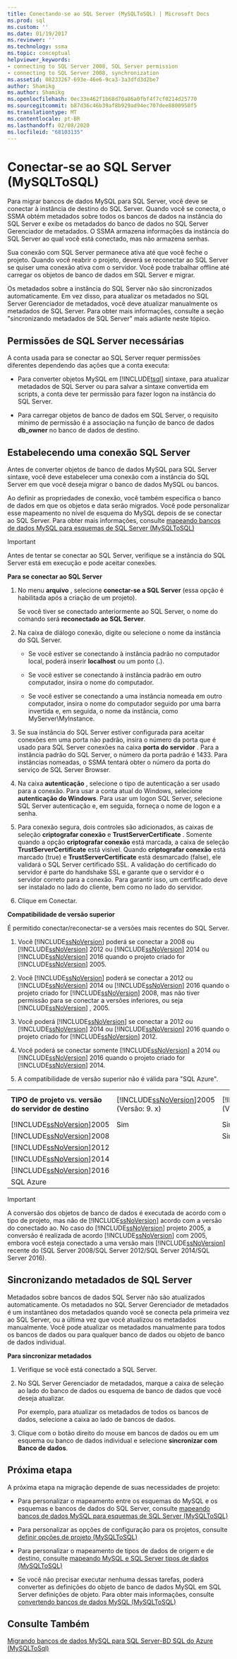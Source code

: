 ```yaml
---
title: Conectando-se ao SQL Server (MySQLToSQL) | Microsoft Docs
ms.prod: sql
ms.custom: ''
ms.date: 01/19/2017
ms.reviewer: ''
ms.technology: ssma
ms.topic: conceptual
helpviewer_keywords:
- connecting to SQL Server 2008, SQL Server permission
- connecting to SQL Server 2008, synchronization
ms.assetid: 08233267-693e-46e6-9ca3-3a3dfd3d2be7
author: Shamikg
ms.author: Shamikg
ms.openlocfilehash: 0ec33e462f1b68d70a86a0fbf4f7cf0214d25770
ms.sourcegitcommit: b87d36c46b39af8b929ad94ec707dee8800950f5
ms.translationtype: MT
ms.contentlocale: pt-BR
ms.lasthandoff: 02/08/2020
ms.locfileid: "68103135"
---
```

# <a name="connecting-to-sql-server-mysqltosql"></a>Conectar-se ao SQL Server (MySQLToSQL)
Para migrar bancos de dados MySQL para SQL Server, você deve se conectar à instância de destino do SQL Server. Quando você se conecta, o SSMA obtém metadados sobre todos os bancos de dados na instância do SQL Server e exibe os metadados do banco de dados no SQL Server Gerenciador de metadados. O SSMA armazena informações da instância do SQL Server ao qual você está conectado, mas não armazena senhas.  
  
Sua conexão com SQL Server permanece ativa até que você feche o projeto. Quando você reabrir o projeto, deverá se reconectar ao SQL Server se quiser uma conexão ativa com o servidor. Você pode trabalhar offline até carregar os objetos de banco de dados em SQL Server e migrar.  
  
Os metadados sobre a instância do SQL Server não são sincronizados automaticamente. Em vez disso, para atualizar os metadados no SQL Server Gerenciador de metadados, você deve atualizar manualmente os metadados de SQL Server. Para obter mais informações, consulte a seção "sincronizando metadados de SQL Server" mais adiante neste tópico.  
  
## <a name="required-sql-server-permissions"></a>Permissões de SQL Server necessárias  
A conta usada para se conectar ao SQL Server requer permissões diferentes dependendo das ações que a conta executa:  
  
-   Para converter objetos MySQL em [!INCLUDE[tsql](../../includes/tsql-md.md)] sintaxe, para atualizar metadados de SQL Server ou para salvar a sintaxe convertida em scripts, a conta deve ter permissão para fazer logon na instância do SQL Server.  
  
-   Para carregar objetos de banco de dados em SQL Server, o requisito mínimo de permissão é a associação na função de banco de dados **db_owner** no banco de dados de destino.  
  
## <a name="establishing-a-sql-server-connection"></a>Estabelecendo uma conexão SQL Server  
Antes de converter objetos de banco de dados MySQL para SQL Server sintaxe, você deve estabelecer uma conexão com a instância do SQL Server em que você deseja migrar o banco de dados MySQL ou bancos.  
  
Ao definir as propriedades de conexão, você também especifica o banco de dados em que os objetos e data serão migrados. Você pode personalizar esse mapeamento no nível de esquema do MySQL depois de se conectar ao SQL Server. Para obter mais informações, consulte [mapeando bancos de dados MySQL para esquemas de SQL Server &#40;MySQLToSQL&#41;](../../ssma/mysql/mapping-mysql-databases-to-sql-server-schemas-mysqltosql.md)  
  
> [!IMPORTANT]  
> Antes de tentar se conectar ao SQL Server, verifique se a instância do SQL Server está em execução e pode aceitar conexões.  
  
**Para se conectar ao SQL Server**  
  
1.  No menu **arquivo** , selecione **conectar-se a SQL Server** (essa opção é habilitada após a criação de um projeto).  
  
    Se você tiver se conectado anteriormente ao SQL Server, o nome do comando será **reconectado ao SQL Server**.  
  
2.  Na caixa de diálogo conexão, digite ou selecione o nome da instância do SQL Server.  
  
    -   Se você estiver se conectando à instância padrão no computador local, poderá inserir **localhost** ou um ponto (**.**).  
  
    -   Se você estiver se conectando à instância padrão em outro computador, insira o nome do computador.  
  
    -   Se você estiver se conectando a uma instância nomeada em outro computador, insira o nome do computador seguido por uma barra invertida e, em seguida, o nome da instância, como MyServer\MyInstance.  
  
3.  Se sua instância do SQL Server estiver configurada para aceitar conexões em uma porta não padrão, insira o número da porta que é usado para SQL Server conexões na caixa **porta do servidor** . Para a instância padrão do SQL Server, o número da porta padrão é 1433. Para instâncias nomeadas, o SSMA tentará obter o número da porta do serviço de SQL Server Browser.  
  
4.  Na caixa **autenticação** , selecione o tipo de autenticação a ser usado para a conexão. Para usar a conta atual do Windows, selecione **autenticação do Windows**. Para usar um logon SQL Server, selecione SQL Server autenticação e, em seguida, forneça o nome de logon e a senha.  
  
5.  Para conexão segura, dois controles são adicionados, as caixas de seleção **criptografar conexão** e **TrustServerCertificate** . Somente quando a opção **criptografar conexão** está marcada, a caixa de seleção **TrustServerCertificate** está visível. Quando **criptografar conexão** está marcado (true) e **TrustServerCertificate** está desmarcado (false), ele validará o SQL Server certificado SSL. A validação do certificado do servidor é parte do handshake SSL e garante que o servidor é o servidor correto para a conexão. Para garantir isso, um certificado deve ser instalado no lado do cliente, bem como no lado do servidor.  
  
6.  Clique em Conectar.  
  
**Compatibilidade de versão superior**  
  
É permitido conectar/reconectar-se a versões mais recentes do SQL Server.  
  
1.  Você [!INCLUDE[ssNoVersion](../../includes/ssnoversion-md.md)] poderá se conectar a 2008 ou [!INCLUDE[ssNoVersion](../../includes/ssnoversion-md.md)] 2012 ou [!INCLUDE[ssNoVersion](../../includes/ssnoversion-md.md)] 2014 ou [!INCLUDE[ssNoVersion](../../includes/ssnoversion-md.md)] 2016 quando o projeto criado for [!INCLUDE[ssNoVersion](../../includes/ssnoversion-md.md)] 2005.  
  
2.  Você [!INCLUDE[ssNoVersion](../../includes/ssnoversion-md.md)] poderá se conectar a 2012 ou [!INCLUDE[ssNoVersion](../../includes/ssnoversion-md.md)] 2014 ou [!INCLUDE[ssNoVersion](../../includes/ssnoversion-md.md)] 2016 quando o projeto criado for [!INCLUDE[ssNoVersion](../../includes/ssnoversion-md.md)] 2008, mas não tiver permissão para se conectar a versões inferiores, ou seja [!INCLUDE[ssNoVersion](../../includes/ssnoversion-md.md)] , 2005.  
  
3.  Você poderá [!INCLUDE[ssNoVersion](../../includes/ssnoversion-md.md)] se conectar a 2012 ou [!INCLUDE[ssNoVersion](../../includes/ssnoversion-md.md)] 2014 ou [!INCLUDE[ssNoVersion](../../includes/ssnoversion-md.md)] 2016 quando o projeto criado for [!INCLUDE[ssNoVersion](../../includes/ssnoversion-md.md)] 2012.  
  
4.  Você poderá se conectar somente [!INCLUDE[ssNoVersion](../../includes/ssnoversion-md.md)] a 2014 ou [!INCLUDE[ssNoVersion](../../includes/ssnoversion-md.md)] 2016 quando o projeto criado for [!INCLUDE[ssNoVersion](../../includes/ssnoversion-md.md)] 2014.  
  
5.  A compatibilidade de versão superior não é válida para "SQL Azure".  
  
||||||||  
|-|-|-|-|-|-|-|  
|**TIPO de projeto vs. versão do servidor de destino**|[!INCLUDE[ssNoVersion](../../includes/ssnoversion-md.md)]2005<br /> (Versão: 9. x)|[!INCLUDE[ssNoVersion](../../includes/ssnoversion-md.md)]2008<br /> (Versão: 10. x)|[!INCLUDE[ssNoVersion](../../includes/ssnoversion-md.md)]2012<br />(Versão: 11. x)|[!INCLUDE[ssNoVersion](../../includes/ssnoversion-md.md)]2014<br />(Versão: 12. x)|[!INCLUDE[ssNoVersion](../../includes/ssnoversion-md.md)] 2016<br />(Versão: 13. x)|SQL Azure|  
|[!INCLUDE[ssNoVersion](../../includes/ssnoversion-md.md)]2005|Sim|Sim|Sim|Sim|Sim||  
|[!INCLUDE[ssNoVersion](../../includes/ssnoversion-md.md)]2008||Sim|Sim|Sim|Sim||  
|[!INCLUDE[ssNoVersion](../../includes/ssnoversion-md.md)]2012|||Sim|Sim|Sim||  
|[!INCLUDE[ssNoVersion](../../includes/ssnoversion-md.md)]2014||||Sim|Sim||  
|[!INCLUDE[ssNoVersion](../../includes/ssnoversion-md.md)]2016|||||Sim||  
|SQL Azure||||||Sim|  
  
> [!IMPORTANT]  
> A conversão dos objetos de banco de dados é executada de acordo com o tipo de projeto, mas não de [!INCLUDE[ssNoVersion](../../includes/ssnoversion-md.md)] acordo com a versão do conectado ao. No caso do [!INCLUDE[ssNoVersion](../../includes/ssnoversion-md.md)] projeto 2005, a conversão é realizada de acordo [!INCLUDE[ssNoVersion](../../includes/ssnoversion-md.md)] com 2005, embora você esteja conectado a uma versão mais [!INCLUDE[ssNoVersion](../../includes/ssnoversion-md.md)] recente do (SQL Server 2008/SQL Server 2012/SQL Server 2014/SQL Server 2016).  
  
## <a name="synchronizing-sql-server-metadata"></a>Sincronizando metadados de SQL Server  
Metadados sobre bancos de dados SQL Server não são atualizados automaticamente. Os metadados no SQL Server Gerenciador de metadados é um instantâneo dos metadados quando você se conecta pela primeira vez ao SQL Server, ou a última vez que você atualizou os metadados manualmente. Você pode atualizar os metadados manualmente para todos os bancos de dados ou para qualquer banco de dados ou objeto de banco de dados individual.  
  
**Para sincronizar metadados**  
  
1.  Verifique se você está conectado a SQL Server.  
  
2.  No SQL Server Gerenciador de metadados, marque a caixa de seleção ao lado do banco de dados ou esquema de banco de dados que você deseja atualizar.  
  
    Por exemplo, para atualizar os metadados de todos os bancos de dados, selecione a caixa ao lado de bancos de dados.  
  
3.  Clique com o botão direito do mouse em bancos de dados ou em um esquema ou banco de dados individual e selecione **sincronizar com Banco de dados**.  
  
## <a name="next-step"></a>Próxima etapa  
A próxima etapa na migração depende de suas necessidades de projeto:  
  
-   Para personalizar o mapeamento entre os esquemas do MySQL e os esquemas e bancos de dados do SQL Server, consulte [mapeando bancos de dados MySQL para esquemas de SQL Server &#40;MySQLToSQL&#41;](../../ssma/mysql/mapping-mysql-databases-to-sql-server-schemas-mysqltosql.md)  
  
-   Para personalizar as opções de configuração para os projetos, consulte [definir opções de projeto &#40;MySQLToSQL&#41;](../../ssma/mysql/setting-project-options-mysqltosql.md)  
  
-   Para personalizar o mapeamento de tipos de dados de origem e de destino, consulte [mapeando MySQL e SQL Server tipos de dados &#40;MySQLToSQL&#41;](../../ssma/mysql/mapping-mysql-and-sql-server-data-types-mysqltosql.md)  
  
-   Se você não precisar executar nenhuma dessas tarefas, poderá converter as definições do objeto de banco de dados MySQL em SQL Server definições de objeto. Para obter mais informações, consulte [convertendo bancos de dados MySQL &#40;MySQLToSQL&#41;](../../ssma/mysql/converting-mysql-databases-mysqltosql.md)  
  
## <a name="see-also"></a>Consulte Também  
[Migrando bancos de dados MySQL para SQL Server-BD SQL do Azure &#40;MySQLToSql&#41;](../../ssma/mysql/migrating-mysql-databases-to-sql-server-azure-sql-db-mysqltosql.md)  
  
